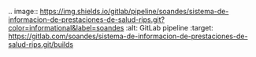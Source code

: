 .. image:: https://img.shields.io/gitlab/pipeline/soandes/sistema-de-informacion-de-prestaciones-de-salud-rips.git?color=informational&label=soandes
   :alt: GitLab pipeline
   :target: https://gitlab.com/soandes/sistema-de-informacion-de-prestaciones-de-salud-rips.git/builds

